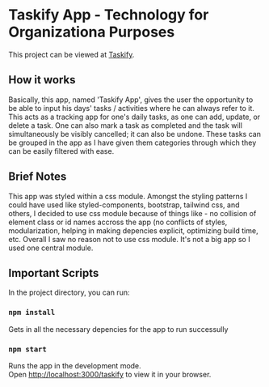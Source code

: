 # Taskify App - Technology for Organizationa Purposes

This project can be viewed at [Taskify](https://chivicoko.github.io/taskify/).

## How it works

Basically, this app, named 'Taskify App', gives the user the opportunity to be able to input his days' tasks / activities where he can always refer to it. This acts as a tracking app for one's daily tasks, as one can add, update, or delete a task. One can also mark a task as completed and the task will simultaneously be visibly cancelled; it can also be undone. These tasks can be grouped in the app as I have given them categories through which they can be easily filtered with ease.

## Brief Notes

This app was styled within a css module. Amongst the styling patterns I could have used like styled-components, bootstrap, tailwind css, and others,  I decided to use css module because of things like - no collision of element class or id names accross the app (no conflicts of styles, modularization, helping in making depencies explicit, optimizing build time, etc. Overall I saw no reason not to use css module. It's not a big app so I used one central module.


## Important Scripts

In the project directory, you can run:

### `npm install`

Gets in all the necessary depencies for the app to run successully

### `npm start`

Runs the app in the development mode.\
Open [http://localhost:3000/taskify](http://localhost:3000/taskify) to view it in your browser.
